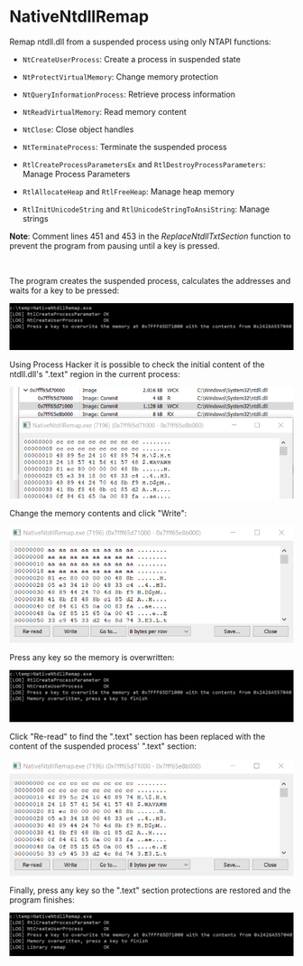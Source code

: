 # NativeNtdllRemap

Remap ntdll.dll from a suspended process using only NTAPI functions:


- `NtCreateUserProcess`: Create a process in suspended state

- `NtProtectVirtualMemory`: Change memory protection

- `NtQueryInformationProcess`: Retrieve process information 

- `NtReadVirtualMemory`: Read memory content

- `NtClose`: Close object handles

- `NtTerminateProcess`: Terminate the suspended process

- `RtlCreateProcessParametersEx` and `RtlDestroyProcessParameters`: Manage Process Parameters

- `RtlAllocateHeap` and `RtlFreeHeap`: Manage heap memory

- `RtlInitUnicodeString` and `RtlUnicodeStringToAnsiString`: Manage strings


**Note**: Comment lines 451 and 453 in the *ReplaceNtdllTxtSection* function to prevent the program from pausing until a key is pressed.

<br>

The program creates the suspended process, calculates the addresses and waits for a key to be pressed:

![img1](https://raw.githubusercontent.com/ricardojoserf/ricardojoserf.github.io/refs/heads/master/images/nativedllremap/Screenshot_1.png)

Using Process Hacker it is possible to check the initial content of the ntdll.dll's ".text" region in the current process:

![img2](https://raw.githubusercontent.com/ricardojoserf/ricardojoserf.github.io/refs/heads/master/images/nativedllremap/Screenshot_2.png)

Change the memory contents and click "Write":

![img3](https://raw.githubusercontent.com/ricardojoserf/ricardojoserf.github.io/refs/heads/master/images/nativedllremap/Screenshot_3.png)

Press any key so the memory is overwritten:

![img4](https://raw.githubusercontent.com/ricardojoserf/ricardojoserf.github.io/refs/heads/master/images/nativedllremap/Screenshot_4.png)

Click "Re-read" to find the ".text" section has been replaced with the content of the suspended process' ".text" section:

![img5](https://raw.githubusercontent.com/ricardojoserf/ricardojoserf.github.io/refs/heads/master/images/nativedllremap/Screenshot_5.png)

Finally, press any key so the ".text" section protections are restored and the program finishes: 

![img6](https://raw.githubusercontent.com/ricardojoserf/ricardojoserf.github.io/refs/heads/master/images/nativedllremap/Screenshot_6.png)
